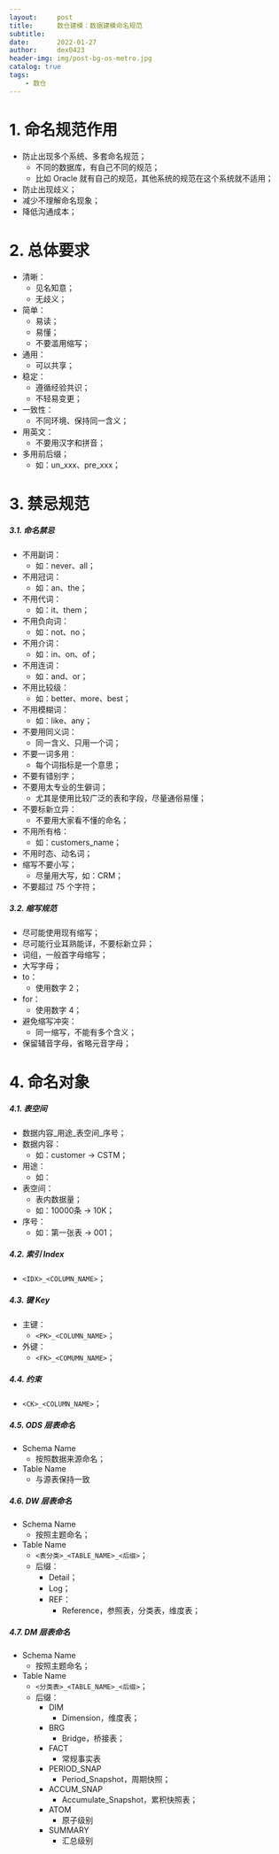 ```yaml
---
layout:     post
title:      数仓建模：数据建模命名规范
subtitle:   
date:       2022-01-27
author:     dex0423
header-img: img/post-bg-os-metro.jpg
catalog: true
tags:
    - 数仓
---
```



# 1. 命名规范作用

- 防止出现多个系统、多套命名规范；
  - 不同的数据库，有自己不同的规范；
  - 比如 Oracle 就有自己的规范，其他系统的规范在这个系统就不适用；
- 防止出现歧义；
- 减少不理解命名现象；
- 降低沟通成本；

# 2. 总体要求

- 清晰：
  - 见名知意；
  - 无歧义；
- 简单：
  - 易读；
  - 易懂；
  - 不要滥用缩写；
- 通用：
  - 可以共享；
- 稳定：
  - 遵循经验共识；
  - 不轻易变更；
- 一致性：
  - 不同环境、保持同一含义；
- 用英文：
  - 不要用汉字和拼音；
- 多用前后缀；
  - 如：un_xxx、pre_xxx；

# 3. 禁忌规范

##### 3.1. 命名禁忌

- 不用副词：
  - 如：never、all；
- 不用冠词：
  - 如：an、the；
- 不用代词：
  - 如：it、them；
- 不用负向词：
  - 如：not、no；
- 不用介词：
  - 如：in、on、of；
- 不用连词：
  - 如：and、or；
- 不用比较级：
  - 如：better、more、best；
- 不用模糊词：
  - 如：like、any；
- 不要用同义词：
  - 同一含义、只用一个词；
- 不要一词多用：
  - 每个词指标是一个意思；
- 不要有错别字；
- 不要用太专业的生僻词；
  - 尤其是使用比较广泛的表和字段，尽量通俗易懂；
- 不要标新立异：
  - 不要用大家看不懂的命名；
- 不用所有格：
  - 如：customers_name；
- 不用时态、动名词；
- 缩写不要小写；
  - 尽量用大写，如：CRM；
- 不要超过 75 个字符；

##### 3.2. 缩写规范

- 尽可能使用现有缩写；
- 尽可能行业耳熟能详，不要标新立异；
- 词组，一般首字母缩写；
- 大写字母；
- to：
  - 使用数字 2；
- for：
  - 使用数字 4；
- 避免缩写冲突：
  - 同一缩写，不能有多个含义；
- 保留辅音字母，省略元音字母；

# 4. 命名对象

##### 4.1. 表空间

  - 数据内容_用途_表空间_序号；
  - 数据内容：
    - 如：customer -> CSTM；
  - 用途：
    - 如：
  - 表空间：
    - 表内数据量；
    - 如：10000条 -> 10K；
  - 序号：
    - 如：第一张表 -> 001；

##### 4.2. 索引 Index

  - `<IDX>_<COLUMN_NAME>`；

##### 4.3. 键 Key

  - 主键：
    - `<PK>_<COLUMN_NAME>`；
  - 外键：
    - `<FK>_<COMUMN_NAME>`；

##### 4.4. 约束

  - `<CK>_<COLUMN_NAME>`；

##### 4.5. ODS 层表命名

  - Schema Name
    - 按照数据来源命名；
  - Table Name
    - 与源表保持一致

##### 4.6. DW 层表命名
    
  - Schema Name
    - 按照主题命名；
  - Table Name
    - `<表分类>_<TABLE_NAME>_<后缀>`；
    - 后缀：
      - Detail；
      - Log；
      - REF：
        - Reference，参照表，分类表，维度表；
      
##### 4.7. DM 层表命名

  - Schema Name
    - 按照主题命名；
  - Table Name
    - `<分类表>_<TABLE_NAME>_<后缀>`；
    - 后缀：
      - DIM
        - Dimension，维度表；
      - BRG
        - Bridge，桥接表；
      - FACT
        - 常规事实表
      - PERIOD_SNAP
        - Period_Snapshot，周期快照；
      - ACCUM_SNAP
        - Accumulate_Snapshot，累积快照表；
      - ATOM
        - 原子级别
      - SUMMARY
        - 汇总级别

